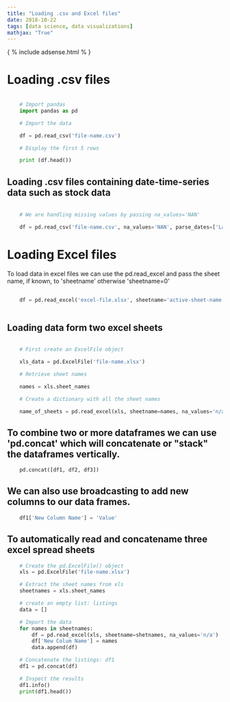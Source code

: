 ```yaml
---
title: "Loading .csv and Excel files"
date: 2018-10-22
tags: [data science, data visualizations]
mathjax: "True"
---
```

{ % include adsense.html % }

# Loading .csv files

```python
	
	# Import pandas
	import pandas as pd

	# Import the data

	df = pd.read_csv('file-name.csv')

	# Display the first 5 rows

	print (df.head())

```

## Loading .csv files containing date-time-series data such as stock data

```python
	
	# We are handling missing values by passing na_values='NAN'

	df = pd.read_csv('file-name.csv', na_values='NAN', parse_dates=['Last Update'])

```  

# Loading Excel files

To load data in excel files we can use the pd.read_excel and pass the sheet 
name, if known, to 'sheetname' otherwise 'sheetname=0' 

```python
	
	df = pd.read_excel('excel-file.xlsx', sheetname='active-sheet-name', na_values='n/a')
	
```

## Loading data form two excel sheets

```python

	# First create an ExcelFile object

	xls_data = pd.ExcelFile('file-name.xlsx')

	# Retrieve sheet names

	names = xls.sheet_names

	# Create a dictionary with all the sheet names

	name_of_sheets = pd.read_excel(xls, sheetname=names, na_values='n/a')

```

## To combine two or more dataframes we can use 'pd.concat' which will concatenate or "stack" the dataframes vertically.

```python
	pd.concat([df1, df2, df3])
```

## We can also use  **broadcasting** to add new columns to our data frames.

```python
	df1['New Column Name'] = 'Value'

```

## To automatically read and concatename three excel spread sheets

```python
	# Create the pd.ExcelFile() object
	xls = pd.ExcelFile('file-name.xlsx')

	# Extract the sheet names from xls
	sheetnames = xls.sheet_names

	# create an empty list: listings
	data = []

	# Import the data
	for names in sheetnames:
    	df = pd.read_excel(xls, sheetname=shetnames, na_values='n/a')
    	df['New Colum Name'] = names
    	data.append(df)

	# Concatenate the listings: df1
	df1 = pd.concat(df)

	# Inspect the results
	df1.info()
	print(df1.head())
```